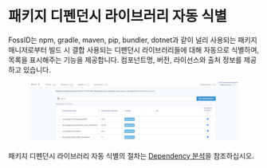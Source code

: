 # 패키지 디펜던시 라이브러리 자동 식별

FossID는 npm, gradle, maven, pip, bundler, dotnet과 같이 널리 사용되는 패키지 매니저로부터 빌드 시 결합 사용되는 디펜던시 라이브러리들에 대해 자동으로 식별하며, 목록을 표시해주는 기능을 제공합니다. 컴포넌트명, 버전, 라이선스와 출처 정보를 제공하고 있습니다.

<figure><img src="../../.gitbook/assets/image (161).png" alt=""><figcaption></figcaption></figure>

패키지 디펜던시 라이브러리 자동 식별의 절차는 [Dependency 분석](<../../project and scan/scan-1/dependency.md>)을 참조하십시오.
